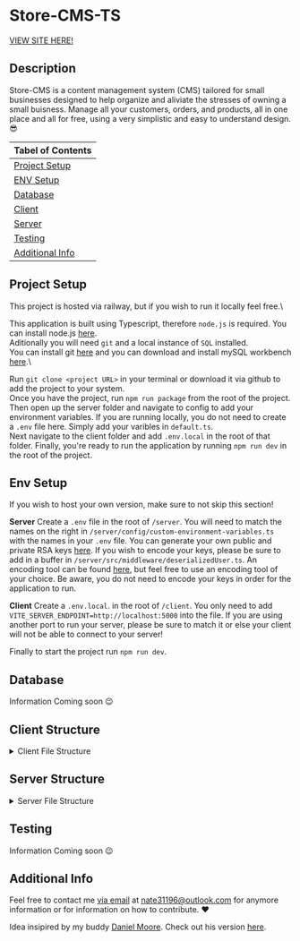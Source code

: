 # Store-CMS-TS

[VIEW SITE HERE!](https://store-cms-client-dev.up.railway.app/)

<a name="Description"></a>

## Description

Store-CMS is a content management system (CMS) tailored for small businesses designed to help organize and aliviate the stresses of owning a small buisness. Manage all your customers, orders, and products, all in one place and all for free, using a very simplistic and easy to understand design. 😎

| **Tabel of Contents**                           |
| ----------------------------------------------- |
| [Project Setup](#project-setup)                 |
| [ENV Setup](#env-setup)                 |
| [Database](#database-architecture) |
| [Client](#client)                               |
| [Server](#server)                               |
| [Testing](#testing)                             |
| [Additional Info](#additional-info)             |

<a name="Project Setup"></a>

## Project Setup

This project is hosted via railway, but if you wish to run it locally feel free.\

This application is built using Typescript, therefore `node.js` is required. You can install node.js [here](https://nodejs.org/en/).\
Aditionally you will need `git` and a local instance of `SQL` installed.\
You can install git [here](https://git-scm.com/downloads) and you can download and install mySQL workbench [here](https://dev.mysql.com/downloads/workbench/).\

Run `git clone <project URL>` in your terminal or download it via github to add the project to your system.\
Once you have the project, run `npm run package` from the root of the project.\
Then open up the server folder and navigate to config to add your environment variables. If you are running locally, you do not need to create a `.env` file here. Simply add your varibles in `default.ts`.\
Next navigate to the client folder and add `.env.local` in the root of that folder.
Finally, you're ready to run the application by running `npm run dev` in the root of the project.

<a name="ENV Setup"></a>

## Env Setup

If you wish to host your own version, make sure to not skip this section!

<strong>Server</strong>
Create a `.env` file in the root of `/server`. You will need to match the names on the right in `/server/config/custom-environment-variables.ts` with the names in your `.env` file.
You can generate your own public and private RSA keys [here](https://travistidwell.com/jsencrypt/demo/). If you wish to encode your keys, please be sure to add in a buffer in `/server/src/middleware/deserializedUser.ts`. An encoding tool can be found [here](https://www.base64encode.org/), but feel free to use an encoding tool of your choice. Be aware, you do not need to encode your keys in order for the application to run.

<strong>Client</strong>
Create a `.env.local`. in the root of `/client`. You only need to add `VITE_SERVER_ENDPOINT=http://localhost:5000` into the file. If you are using another port to run your server, please be sure to match it or else your client will not be able to connect to your server!

Finally to start the project run `npm run dev`.

<a name="Database"></a>

## Database

Information Coming soon 😉

<a name="Client"></a>

## Client Structure
<details>
    <summary>Client File Structure</summary>
    <br>

```
/client
    /public
    /src
        /assests
        /components
            /Deposits
            /Footer
            /Header
            /ListItems
            /Nav
            /Orders
            /Stats
            /Title
        /context
        /pages
            /auth
                /login
                /register
            /customers
            /dashboard
            /landing
            /notFound
            /orders
            /products
            /settings
            /statistics
        /app.tsx
```    
<br>
</details>

<a name="Server"></a>

## Server Structure


<details>
<summary> Server File Structure</summary>
<br>

```
/server
    /config
        /default.ts
        /custom-environment-variables.ts
        /test.ts
    /src
        /controllers
            /user.controller.ts
            /session.controller.ts
            /customer.controller.ts
            /order.controller.ts
            /item.controller.ts
            /stock.controller.ts
            /category.controller.ts
            /color.controller.ts
        /middleware
            /deserializedUser.ts
            /requireUser.ts
            /validateResource.ts
        /models
            /user.model.ts
            /session.model.ts
        /schemas
            /user.schemas.ts
            /session.schemas.ts
            /customer.schemas.ts
            /order.schemas.ts
            /item.schemas.ts
            /stock.schemas.ts
            /category.schemas.ts
            /color.schemas.ts
        /services
            /user.services.ts
            /session.services.ts
            /customer.services.ts
            /order.services.ts
            /item.services.ts
            /stock.services.ts
            /category.services.ts
            /color.services.ts
        /utils
            /connect.ts
            /jwt.utils.ts
            /logger.ts
            /server.ts
        /routes
            /user.routes.ts
            /session.routes.ts
            /customer.routes.ts
            /order.routes.ts
            /item.routes.ts
            /stock.routes.ts
            /category.croutests
            /color.routes.ts
        /app.ts
```
<br>
</details>

<a name="Testing"></a>

## Testing

Information Coming soon 😉

<a name="Additional Info"></a>

## Additional Info

Feel free to contact me [via email](nate31196@outlook.com) at nate31196@outlook.com for anymore information or for information on how to contribute. ❤️

Idea insipired by my buddy [Daniel Moore](https://github.com/daedadev). Check out his version [here](https://github.com/daedadev/Shop-CMS).

